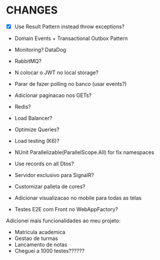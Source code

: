# CHANGES

- [X] Use Result Pattern instead throw exceptions?

- Domain Events + Transactional Outbox Pattern
- Monitoring? DataDog
- RabbitMQ?
- N colocar o JWT no local storage?
- Parar de fazer polling no banco (usar events?)
- Adicionar paginacao nos GETs?
- Redis?
- Load Balancer?
- Optimize Queries?
- Load testing (K6)?
- NUnit Parallelizable(ParallelScope.All) for fix namespaces
- Use records on all Dtos?
- Servidor exclusivo para SignalR?
- Customizar palleta de cores?
- Adicionar visualizacao no mobile para todas as telas


- Testes E2E com Front no WebAppFactory?



Adicionei mais funcionalidades ao meu projeto:

- Matricula academica
- Gestao de turmas
- Lancamento de notas
- Cheguei a 1000 testes??????







